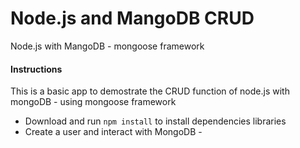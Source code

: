 # Node.js and MangoDB  CRUD
 Node.js with MangoDB - mongoose framework

 
#### Instructions 
This is a basic app to demostrate the CRUD function of node.js with mongoDB - using mongoose framework
<ul>
 <li>Download and run  <code>npm install</code>  to install dependencies libraries </li>
<li>Create a user and interact with MongoDB -  </li>
</ul>
